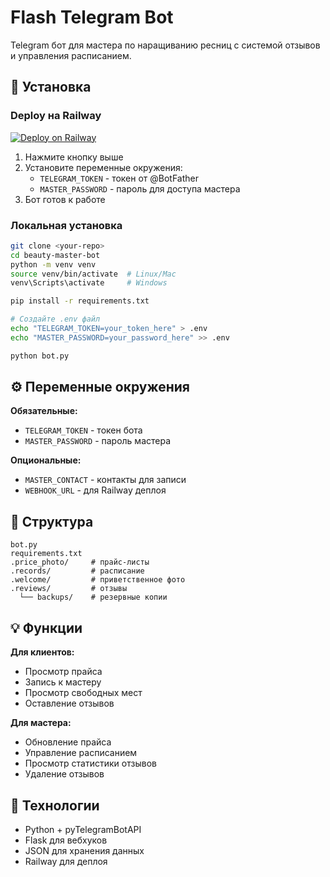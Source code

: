 # Flash Telegram Bot

Telegram бот для мастера по наращиванию ресниц с системой отзывов и управления расписанием.

## 🚀 Установка

### Deploy на Railway

[![Deploy on Railway](https://railway.app/button.svg)](https://railway.app/template/ZrCwYh?referralCode=U4r7qg)

1. Нажмите кнопку выше
2. Установите переменные окружения:
   - `TELEGRAM_TOKEN` - токен от @BotFather
   - `MASTER_PASSWORD` - пароль для доступа мастера
3. Бот готов к работе

### Локальная установка

```bash
git clone <your-repo>
cd beauty-master-bot
python -m venv venv
source venv/bin/activate  # Linux/Mac
venv\Scripts\activate     # Windows

pip install -r requirements.txt

# Создайте .env файл
echo "TELEGRAM_TOKEN=your_token_here" > .env
echo "MASTER_PASSWORD=your_password_here" >> .env

python bot.py
```

## ⚙️ Переменные окружения

**Обязательные:**
- `TELEGRAM_TOKEN` - токен бота
- `MASTER_PASSWORD` - пароль мастера

**Опциональные:**
- `MASTER_CONTACT` - контакты для записи
- `WEBHOOK_URL` - для Railway деплоя

## 📁 Структура

```
bot.py
requirements.txt
.price_photo/     # прайс-листы
.records/         # расписание  
.welcome/         # приветственное фото
.reviews/         # отзывы
  └── backups/    # резервные копии
```

## 💡 Функции

**Для клиентов:**
- Просмотр прайса
- Запись к мастеру  
- Просмотр свободных мест
- Оставление отзывов

**Для мастера:**
- Обновление прайса
- Управление расписанием
- Просмотр статистики отзывов
- Удаление отзывов

## 🔧 Технологии

- Python + pyTelegramBotAPI
- Flask для вебхуков
- JSON для хранения данных
- Railway для деплоя
